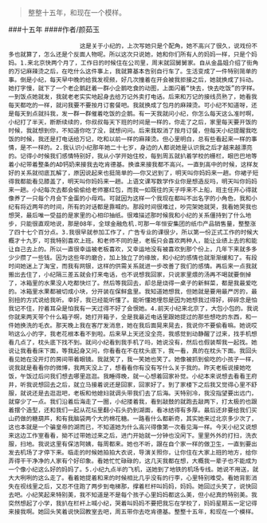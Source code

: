 > 整整十五年，和现在一个模样。

###十五年
####作者/颜茹玉

						这是关于小纪的，上次写她只是个配角，她不高兴了很久，说戏份不多也就算了，怎么还是个反面人物呢。所以这次只说她，她和你们所有人的妈妈一样，只是个妈妈。1.来北京快两个月了，工作日的时候住在公司里，周末就回舅舅家。自从金晶姐介绍了街角的万记麻辣烫之后，在吃什么这件事上，我就算基本告别自行车了。生活变成了一件特别简单的事。倒是小纪，每天早中晚的给我发视频，好几次撞着在开会被我拒接之后，她就换成了抖动。她打字慢，就下了一个老企鹅赶着一群小企鹅吃食的动图，上面闪着“快去，快去吃饭”的字样。一到饭点她就发，我就老老实实地起身去给万记外卖打电话。后来和万记的接线员熟了，她看我每天都吃的一样，就问我要不要按月订套餐吧。我就换成了包月的麻辣烫。可小纪不知道呀，还是每天到点就抖我，发一群一群催着吃饭的企鹅。有一天我就问小纪，你怎么每天这么准时啊，小纪打了半天，断断续续的，你叔叔每天下班的时间是一样的，你走了之后，家里每天要开饭的时候，我就想到你，不知道你吃了没，就想问问。后来我取消了按月订餐，但每天小纪提醒我吃饭的时候，我还是打电话给万记，吃和以前一样的麻辣烫。但心里明白，总有些看起来一样的事情，是不一样的。2.我认识小纪那年她二十七岁，身边的人都说她是认识我之后才越来越漂亮的。记得小时候我们感情特别好，我从小学开始住校，每到周五就扒着学校的栅栏，眼巴巴地等着小纪带着整条的AD钙奶来接我去吃肯德基。换谁来接我都不高兴。一直到高中的时候，这样友好的关系就彻底瓦解了，原因说起来也挺简单的——你又迟到了，明天叫你妈妈来一趟。你裙子短得我都能看见膝盖了，明天叫你妈妈来一趟。上语文课写数学作业你是想造反吗，明天叫你妈妈来一趟。小纪每次去都会偷偷给老师塞红包，而我一如既往的天子呼来不上船，班主任开心得就像养了一只每个月会下金蛋的小母鸡。可就因为这样一个我现在都叫不出名字的小角色，我和小纪有将近两年的时间，所有的对话都是靠喊的。那段时间很难过，吵完架她就哭，我看她哭我也想哭，最后唯一受益的是家里的心相印抽纸。很难描述那时候我和小纪的关系僵持到了什么地步，只能很直观地说，那是08年，全球金融危机.可那一年恒安集团的纸巾产品销售量，整整涨了四十七个百分点。3.我很早就参加工作了，广告专业的课很少，所以第一份正式工作的时候大概才十九岁，可我特别喜欢上班。和老师不同的是，老板只会喜欢两种人，能让业绩上去的和能让自己去上的。所以一直很幸运被老板喜欢，又幸运地没有被喜欢到那个份上，几年下来就多多少少攒了一些钱。因为这些年的磨合，加上独立了的缘故，和小纪的感情也就渐渐缓和了。有段时间她迷上了淘宝，而我有网银，这样的供需关系就进一步改善了我们的感情。再后来一点我就搬出去住了，小纪隔三差五就会打来电话，也不说想我回家，只说家里煨的汤再不喝就要倒掉了，冰箱里的水果没人吃都快烂了。然后等我回去，却总是烧得一桌子的新鲜菜，都是我最爱吃的。冰箱里水果都被切成小块，分开装在保鲜盒里。我知道她想我，但她就是要用最严厉的，最别扭的方式说给我听。幸好，我已经能听懂了。能听懂她埋怨是因为她想我过得好，碎碎念是怕我记不住，拧着耳朵是怕我有一天过得不好了会恨她。4.前天小纪来北京了，大包小包的。我说你就来两天带个什么箱子啊，她打开箱子，全是我最近电话里跟她提过的那些想吃的东西，和一件她换洗的毛衣。那天晚上我在客厅发消息，她在我后面晃来晃去，我说你不要偷看嘛。她说哎哟这么小的字，我老花根本看不到啦。后来早上天还没全亮，我感觉到动静醒了过来，找手机想看几点了，枕头底下找不到。就问小纪看到我手机了吗，她说没有，然后也假装帮我一起找。她说让我看看床下面，等我起身又问，你看看在不在枕头底下，我一看，真的在枕头下面。我回头看见她在没开灯的房间带着眼镜。我就笑了，我一笑她也笑了。她像被抓到偷吃的小孩子一样，说我就是看看你的微博，我两天没上了，想看看你有没有写什么关于我的。昨天老板说接她吃饭，午饭过后问我们想去哪里逛逛。我睡得晚，就一心想着回家补觉。小纪本来说想去看看王府井，听我说想回去之后，就立马接着说还是回家，回家好了。到了家楼下之后我又觉得心里不舒服，就说还是去逛逛吧，老板和他媳妇就调头带我们去了后海。天特别冷，我没指望要出远门，就穿少了一点。我们沿着后海走了一圈，小纪搂着我，看到敲鼓的就跑去敲两下，打太极的也跟着摆个造型，还和我们一起从花坛里翻小石头扔到湖面，看冰结得有多厚。最后还非要给我们买山药做的糖葫芦，和有我脑袋两个大的棉花糖。一路看什么都新奇，其实她来过北京多少次了，这也本就是一个骗皇帝的湖而已，不知道她为什么高兴得像第一次看见海一样。今天小纪又说想来这边工作室看看，拗不过带她过来之后，进门开始就一分钟也没闲下。里里外外的打扫，洗衣服，扫地。我说这里有保洁阿姨，每周都来。她也不听，跟在自个家一样的做卫生，一直到要出发去机场了才停下来。临走的时候她拍拍大衣说，导演关照你，让你住在大家上班的地方，给你弄得干干净净的人家有个好印象。看她忙忙碌碌的，这几天我都在想，大概我一辈子也不能成为一个像小纪这么好的妈妈了。5.小纪九点半的飞机，送她到了地铁的机场专线。她说不用送，就大大咧咧的这么走了。看着她提着和来的时候相比几乎没有的行李，心里特别难受。看她背影消失在视线里之后，又忍不住跑了两步到电梯那，撑着栏杆叫妈妈，妈妈。她回过头笑了，说快回去吧。小纪笑起来特别美，我不知道是不是每个孩子心里妈妈都这么美，但小纪真的特别美。我突然想起了小学，我扒在栏杆上喊小纪，哭着叫妈妈不要把我忘在学校了，妈妈星期五一定记得来接我啊。她回头笑着说快回教室去吧，周五带你去吃肯德基。整整十五年，和现在一个模样。			  		